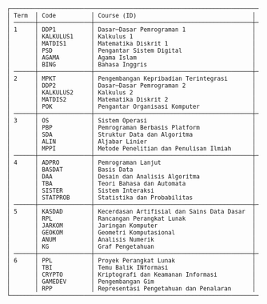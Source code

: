 <picture>
  <source media="(prefers-color-scheme: light)" srcset="https://github.com/aldenluthfi/kuliahluthfi/assets/83630284/b6c0fa29-c90b-4110-9ac7-74e96d95ce93">
  <source media="(prefers-color-scheme: dark)" srcset="https://github.com/aldenluthfi/kuliahluthfi/assets/83630284/e24deffc-f4ee-4d44-addf-50390c203b11">
  <img>
</picture>

<br>
<br>

<sup>
<pre>
┌────────────────────────────────────────────────────────────────────────────────────────────────────────────────────────────────┐
│ Term  │ Code          │ Course (ID)                                 │ Course (EN)                                    │ Credits │
│ ──────┼───────────────┼─────────────────────────────────────────────┼────────────────────────────────────────────────┼──────── │
│ 1     │ DDP1          │ Dasar─Dasar Pemrograman 1                   │ Programming Foundations 1                      │ 4       │
│       │ KALKULUS1     │ Kalkulus 1                                  │ Calculus 1                                     │ 3       │
│       │ MATDIS1       │ Matematika Diskrit 1                        │ Disrete Mathematics 1                          │ 3       │
│       │ PSD           │ Pengantar Sistem Digital                    │ Introduction to Digital Systems                │ 3       │
│       │ AGAMA         │ Agama Islam                                 │ -                                              │ 2       │
│       │ BING          │ Bahasa Inggris                              │ -                                              │ 2       │
│ ──────┼───────────────┼─────────────────────────────────────────────┼────────────────────────────────────────────────┼──────── │
│ 2     │ MPKT          │ Pengembangan Kepribadian Terintegrasi       │ -                                              │ 5       │
│       │ DDP2          │ Dasar─Dasar Pemrograman 2                   │ Programming Foundations 2                      │ 4       │
│       │ KALKULUS2     │ Kalkulus 2                                  │ Calculus 2                                     │ 3       │
│       │ MATDIS2       │ Matematika Diskrit 2                        │ Disrete Mathematics 2                          │ 3       │
│       │ POK           │ Pengantar Organisasi Komputer               │ Introduction to Computer Organization          │ 3       │
│ ──────┼───────────────┼─────────────────────────────────────────────┼────────────────────────────────────────────────┼──────── │
│ 3     │ OS            │ Sistem Operasi                              │ Operating Systems                              │ 4       │
│       │ PBP           │ Pemrograman Berbasis Platform               │ Platform─based Development                     │ 4       │
│       │ SDA           │ Struktur Data dan Algoritma                 │ Data Structures and Algorithms                 │ 4       │
│       │ ALIN          │ Aljabar Linier                              │ Linear Algebra                                 │ 3       │
│       │ MPPI          │ Metode Penelitian dan Penulisan Ilmiah      │ Research Methodology and Scientific Writing    │ 3       │
│ ──────┼───────────────┼─────────────────────────────────────────────┼────────────────────────────────────────────────┼──────── │
│ 4     │ ADPRO         │ Pemrograman Lanjut                          │ Advanced Programming                           │ 4       │
│       │ BASDAT        │ Basis Data                                  │ Databases                                      │ 4       │
│       │ DAA           │ Desain dan Analisis Algoritma               │ Algorithms Design and Analysis                 │ 4       │
│       │ TBA           │ Teori Bahasa dan Automata                   │ Language Theory and Automata                   │ 4       │
│       │ SISTER        │ Sistem Interaksi                            │ System Interaction                             │ 3       │
│       │ STATPROB      │ Statistika dan Probabilitas                 │ Statistics and Probability                     │ 3       │
│ ──────┼───────────────┼─────────────────────────────────────────────┼────────────────────────────────────────────────┼──────── │
│ 5     │ KASDAD        │ Kecerdasan Artifisial dan Sains Data Dasar  │ Artificial Intelligence and Basic Data Science │ 4       │
│       │ RPL           │ Rancangan Perangkat Lunak                   │ Software Design                                │ 4       │
│       │ JARKOM        │ Jaringan Komputer                           │ Computer Network                               │ 3       │
│       │ GEOKOM        │ Geometri Komputasional                      │ Computational Geometry                         │ 3       │
│       │ ANUM          │ Analisis Numerik                            │ Numerical Analysis                             │ 3       │
│       │ KG            │ Graf Pengetahuan                            │ Knowledge Graph                                │ 3       │
│ ──────┼───────────────┼─────────────────────────────────────────────┼────────────────────────────────────────────────┼──────── │
│ 6     │ PPL           │ Proyek Perangkat Lunak                      │ Software Project                               │ 6       │
│       │ TBI           │ Temu Balik INformasi                        │ Information Retrieval                          │ 4       │
│       │ CRYPTO        │ Kriptografi dan Keamanan Informasi          │ Cryptography and Information Security          │ 4       │
│       │ GAMEDEV       │ Pengembangan Gim                            │ Game Development                               │ 3       │
│       │ RPP           │ Representasi Pengetahuan dan Penalaran      │ Knowledge and Reasoning Representation         │ 3       │
└────────────────────────────────────────────────────────────────────────────────────────────────────────────────────────────────┘
</pre>
</sup>




